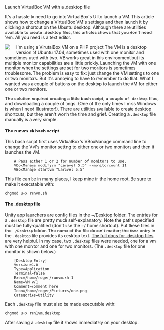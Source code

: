 Launch VirtualBox VM with a .desktop file




It's a hassle to need to go into VirtualBox's UI to launch a VM. This article shows how to change a VirtualBox VM's settings and then launch it by clicking a shortcut on the Ubuntu desktop. Although there are utilities available to create .desktop files, this articles shows that you don't need 'em. All you need is a text editor. 




<img align="left" class="img-thumbnail" style="margin-right: 20px;margin-bottom: 10px;" src="http://www.rogerpence.com/wp-content/uploads/2017/09/Screenshot-from-2017-09-30-10-52-31.png">I'm using a VirutalBox VM on a PHP project The VM is a desktop version of Ubuntu 17.04, sometimes used with one monitor and sometimes used with two. VB works great in this environment but its multiple monitor capabilities are a little prickly. Launching the VM with one monitor when the settings are set for two monitors is sometimes troublesome. The problem is easy to fix: just change the VM settings to one or two monitors. But it's annoying to have to remember to do that. What I wanted was a couple of buttons on the desktop to launch the VM for either one or two monitors. 

The solution required creating a little bash script, a couple of `.desktop` files, and downloading a couple of pngs. (One of the only times I miss Windows is when I need Illustrator!). There are utilities available to create desktop shortcuts, but they aren't worth the time and grief. Creating a `.desktop` file manually is a very simple.

#### The runvm.sh bash script

This bash script first uses VirtualBox's VBoxManage command line to change the VM's monitor setting to either one or two monitors and then it launches the VM. 
```
    # Pass either 1 or 2 for number of monitors to use.
    VBoxManage modifyvm "Laravel 5.5" --monitorcount $1
    VBoxManage startvm "Laravel 5.5"
```

This file can be in many places, I keep mine in the home root. Be sure to make it executable with: 

    chgmod u+x runvm.sh

#### The .desktop file

Unity app launchers are config files in the ~/Desktop folder. The entries for a `.desktop` file are pretty much self-explanatory. Note the paths specified must be fully-qualified (don't use the `~/` home shortcut). Put these files in the `~/Desktop` folder. The name of the file doesn't matter; the `Name` entry in the `.desktop` file provides its desktop text. [The full docs for .desktop files]((https://help.ubuntu.com/community/UnityLaunchersAndDesktopFiles)) are very helpful. In my case, two `.desktop` files were needed, one for a vm with one monitor and one for two monitors. (The `.desktop` file for one monitor is shown below.)

```
    [Desktop Entry]
    Version=1.0
    Type=Application
    Terminal=false
    Exec=/home/roger/runvm.sh 1
    Name=VM w/1
    Comment=comment here
    Icon=/home/roger/Pictures/one.png
    Categories=Utility
```

Each `.desktop` file must also be made executable with: 

    chgmod u+x run1vm.desktop

After saving a `.desktop` file it shows immediately on your desktop.